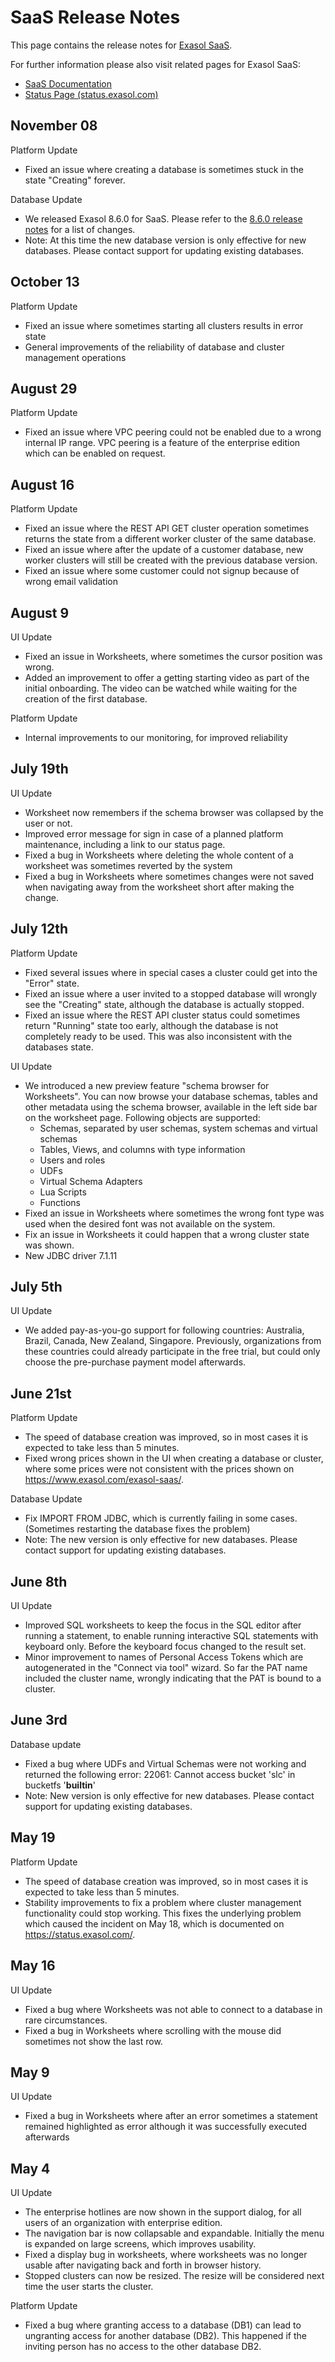 # SaaS Release Notes

This page contains the release notes for [Exasol SaaS](https://cloud.exasol.com).

For further information please also visit related pages for Exasol SaaS:
* [SaaS Documentation](https://docs.exasol.com/saas)
* [Status Page (status.exasol.com)](https://status.exasol.com)


## November 08
Platform Update
* Fixed an issue where creating a database is sometimes stuck in the state "Creating" forever.

Database Update
* We released Exasol 8.6.0 for SaaS. Please refer to the [8.6.0 release notes](https://docs.exasol.com/db/8.x/release_notes/8.6.0.htm) for a list of changes.
* Note: At this time the new database version is only effective for new databases. Please contact support for updating existing databases.


## October 13
Platform Update
* Fixed an issue where sometimes starting all clusters results in error state
* General improvements of the reliability of database and cluster management operations


## August 29
Platform Update
* Fixed an issue where VPC peering could not be enabled due to a wrong internal IP range. VPC peering is a feature of the enterprise edition which can be enabled on request.


## August 16
Platform Update
* Fixed an issue where the REST API GET cluster operation sometimes returns the state from a different worker cluster of the same database.
* Fixed an issue where after the update of a customer database, new worker clusters will still be created with the previous database version.
* Fixed an issue where some customer could not signup because of wrong email validation


## August 9
UI Update
* Fixed an issue in Worksheets, where sometimes the cursor position was wrong.
* Added an improvement to offer a getting starting video as part of the initial onboarding. The video can be watched while waiting for the creation of the first database.

Platform Update
* Internal improvements to our monitoring, for improved reliability


## July 19th
UI Update
* Worksheet now remembers if the schema browser was collapsed by the user or not.
* Improved error message for sign in case of a planned platform maintenance, including a link to our status page.
* Fixed a bug in Worksheets where deleting the whole content of a worksheet was sometimes reverted by the system
* Fixed a bug in Worksheets where sometimes changes were not saved when navigating away from the worksheet short after making the change.


## July 12th
Platform Update
* Fixed several issues where in special cases a cluster could get into the "Error" state.
* Fixed an issue where a user invited to a stopped database will wrongly see the "Creating" state, although the database is actually stopped.
* Fixed an issue where the REST API cluster status could sometimes return "Running" state too early, although the database is not completely ready to be used. This was also inconsistent with the databases state.

UI Update
* We introduced a new preview feature "schema browser for Worksheets". You can now browse your database schemas, tables and other metadata using the schema browser, available in the left side bar on the worksheet page. Following objects are supported:
  - Schemas, separated by user schemas, system schemas and virtual schemas
  - Tables, Views, and columns with type information
  - Users and roles
  - UDFs
  - Virtual Schema Adapters
  - Lua Scripts
  - Functions
* Fixed an issue in Worksheets where sometimes the wrong font type was used when the desired font was not available on the system.
* Fix an issue in Worksheets it could happen that a wrong cluster state was shown.
* New JDBC driver 7.1.11

## July 5th
UI Update
* We added pay-as-you-go support for following countries: Australia, Brazil, Canada, New Zealand, Singapore. Previously, organizations from these countries could already participate in the free trial, but could only choose the pre-purchase payment model afterwards.


## June 21st
Platform Update
* The speed of database creation was improved, so in most cases it is expected to take less than 5 minutes.
* Fixed wrong prices shown in the UI when creating a database or cluster, where some prices were not consistent with the prices shown on https://www.exasol.com/exasol-saas/.

Database Update
* Fix IMPORT FROM JDBC, which is currently failing in some cases. (Sometimes restarting the database fixes the problem)
* Note: The new version is only effective for new databases. Please contact support for updating existing databases.


## June 8th
UI Update
* Improved SQL worksheets to keep the focus in the SQL editor after running a statement, to enable running interactive SQL statements with keyboard only. Before the keyboard focus changed to the result set.
* Minor improvement to names of Personal Access Tokens which are autogenerated in the "Connect via tool" wizard. So far the PAT name included the cluster name, wrongly indicating that the PAT is bound to a cluster.


## June 3rd
Database update
* Fixed a bug where UDFs and Virtual Schemas were not working and returned the following error: 22061: Cannot access bucket 'slc' in bucketfs '__builtin__'
* Note: New version is only effective for new databases. Please contact support for updating existing databases.


## May 19
Platform Update
* The speed of database creation was improved, so in most cases it is expected to take less than 5 minutes.
* Stability improvements to fix a problem where cluster management functionality could stop working. This fixes the underlying problem which caused the incident on May 18, which is documented on https://status.exasol.com/.


## May 16
UI Update
* Fixed a bug where Worksheets was not able to connect to a database in rare circumstances.
* Fixed a bug in Worksheets where scrolling with the mouse did sometimes not show the last row.

## May 9
UI Update
* Fixed a bug in Worksheets where after an error sometimes a statement remained highlighted as error although it was successfully executed afterwards

## May 4
UI Update
* The enterprise hotlines are now shown in the support dialog, for all users of an organization with enterprise edition.
* The navigation bar is now collapsable and expandable. Initially the menu is expanded on large screens, which improves usability.
* Fixed a display bug in worksheets, where worksheets was no longer usable after navigating back and forth in browser history.
* Stopped clusters can now be resized. The resize will be considered next time the user starts the cluster.

Platform Update
* Fixed a bug where granting access to a database (DB1) can lead to ungranting access for another database (DB2). This happened if the inviting person has no access to the other database DB2.

